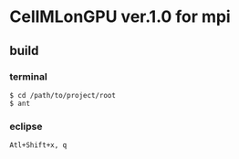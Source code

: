 CellMLonGPU ver.1.0 for mpi
===========

## build
### terminal

```
$ cd /path/to/project/root
$ ant
```

### eclipse

```
Atl+Shift+x, q
```

